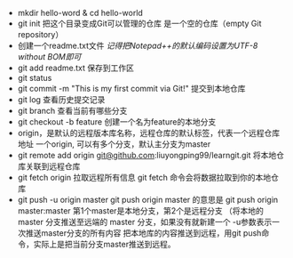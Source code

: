 * mkdir hello-word & cd hello-world
* git init 把这个目录变成Git可以管理的仓库
  是一个空的仓库（empty Git repository）
* 创建一个readme.txt文件
  *记得把Notepad++的默认编码设置为UTF-8 without BOM即可*
* git add readme.txt 保存到工作区
* git status
* git commit -m "This is my first commit via Git!"
  提交到本地仓库
* git log
  查看历史提交记录
* git branch
  查看当前有哪些分支
* git checkout -b feature
  创建一个名为feature的本地分支
* origin，是默认的远程版本库名称，远程仓库的默认标签，代表一个远程仓库地址
  一个origin, 可以有多个分支，默认主分支为master
* git remote add origin git@github.com:liuyongping99/learngit.git 
  将本地仓库关联到远程仓库
* git fetch origin
  拉取远程所有信息
  git fetch 命令会将数据拉取到你的本地仓库
* git push -u origin master
  git push origin master 的意思是 git push origin master:master 
  第1个master是本地分支，第2个是远程分支
  （将本地的 master 分支推送至远端的 master 分支，如果没有就新建一个
  -u参数表示一次推送master分支的所有内容
  把本地库的内容推送到远程，用git push命令，实际上是把当前分支master推送到远程。
  

  
